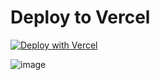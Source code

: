 # Deploy to Vercel

[![Deploy with Vercel](https://vercel.com/button)](https://vercel.com/new/clone?repository-url=https://github.com/anse-app/anse)


![image](https://cdn.staticaly.com/gh/yzh990918/static@master/20230428/image.26ujbsqdg8g0.png)